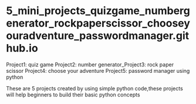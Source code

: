 # 5_mini_projects_quizgame_numbergenerator_rockpaperscissor_chooseyouradventure_passwordmanager.github.io
 Project1: quiz game Project2: number generator_Project3: rock paper scissor Project4: choose your adventure Project5: password manager using python
 
 These are 5 projects created by using simple python code,these projects will help beginners to build their basic python concepts
